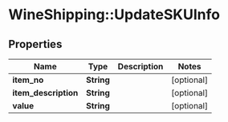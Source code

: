 # WineShipping::UpdateSKUInfo

## Properties
Name | Type | Description | Notes
------------ | ------------- | ------------- | -------------
**item_no** | **String** |  | [optional] 
**item_description** | **String** |  | [optional] 
**value** | **String** |  | [optional] 

